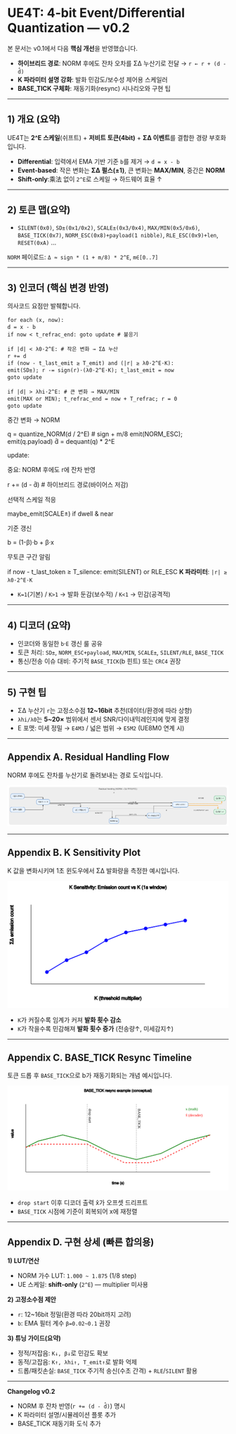 # UE4T: 4-bit Event/Differential Quantization — v0.2

본 문서는 v0.1에서 다음 **핵심 개선**을 반영했습니다.

- **하이브리드 경로**: NORM 후에도 잔차 오차를 ΣΔ 누산기로 전달 → `r ← r + (d - d̂)`
- **K 파라미터 설명 강화**: 발화 민감도/보수성 제어용 스케일러
- **BASE_TICK 구체화**: 재동기화(resync) 시나리오와 구현 팁

---

## 1) 개요 (요약)
UE4T는 **2^E 스케일**(쉬프트) + **저비트 토큰(4bit)** + **ΣΔ 이벤트**를 결합한 경량 부호화입니다.  
- **Differential**: 입력에서 EMA 기반 기준 `b`를 제거 → `d = x - b`  
- **Event-based**: 작은 변화는 **ΣΔ 펄스(±1)**, 큰 변화는 **MAX/MIN**, 중간은 **NORM**  
- **Shift-only**:乘法 없이 `2^E`로 스케일 → 하드웨어 효율 ↑

---

## 2) 토큰 맵(요약)
- `SILENT(0x0)`, `SD±(0x1/0x2)`, `SCALE±(0x3/0x4)`, `MAX/MIN(0x5/0x6)`,  
  `BASE_TICK(0x7)`, `NORM_ESC(0x8)+payload(1 nibble)`, `RLE_ESC(0x9)+len`, `RESET(0xA)` …

`NORM` 페이로드: `Δ ≈ sign * (1 + m/8) * 2^E`, `m∈[0..7]`

---

## 3) 인코더 (핵심 변경 반영)
의사코드 요점만 발췌합니다.

```
for each (x, now):
d = x - b
if now < t_refrac_end: goto update # 불응기

if |d| < λ0·2^E: # 작은 변화 → ΣΔ 누산
r += d
if (now - t_last_emit ≥ T_emit) and (|r| ≥ λ0·2^E·K):
emit(SD±); r -= sign(r)·(λ0·2^E·K); t_last_emit = now
goto update

if |d| > λhi·2^E: # 큰 변화 → MAX/MIN
emit(MAX or MIN); t_refrac_end = now + T_refrac; r = 0
goto update
```
중간 변화 → NORM

q = quantize_NORM(d / 2^E) # sign + m/8
emit(NORM_ESC); emit(q.payload)
d̂ = dequant(q) * 2^E

update:

중요: NORM 후에도 r에 잔차 반영

r += (d - d̂) # 하이브리드 경로(바이어스 저감)

선택적 스케일 적응

maybe_emit(SCALE±) if dwell & near

기준 갱신

b = (1-β)·b + β·x

무토큰 구간 알림

if now - t_last_token ≥ T_silence: emit(SILENT) or RLE_ESC
**K 파라미터**: `|r| ≥ λ0·2^E·K`  
- `K=1`(기본) / `K>1` → 발화 둔감(보수적) / `K<1` → 민감(공격적)

---

## 4) 디코더 (요약)
- 인코더와 동일한 `b`·`E` 갱신 룰 공유
- 토큰 처리: `SD±`, `NORM_ESC+payload`, `MAX/MIN`, `SCALE±`, `SILENT/RLE`, `BASE_TICK`
- 통신/전송 이슈 대비: 주기적 `BASE_TICK`(b 힌트) 또는 `CRC4` 권장

---

## 5) 구현 팁
- ΣΔ 누산기 `r`는 고정소수점 **12~16bit** 추천(데이터/환경에 따라 상향)  
- `λhi/λ0`는 **5~20×** 범위에서 센서 SNR/다이내믹레인지에 맞게 결정  
- E 포맷: 미세 정밀 → `E4M3` / 넓은 범위 → `E5M2` (UE8M0 연계 시)

---

## Appendix A. Residual Handling Flow
NORM 후에도 잔차를 누산기로 돌려보내는 경로 도식입니다.

![Residual Handling Flow](diagrams/appendix_A_flow.svg)

---

## Appendix B. K Sensitivity Plot
K 값을 변화시키며 1초 윈도우에서 ΣΔ 발화량을 측정한 예시입니다.

![K Sensitivity](diagrams/appendix_B_K_sensitivity.svg)

- `K`가 커질수록 임계가 커져 **발화 횟수 감소**  
- `K`가 작을수록 민감해져 **발화 횟수 증가** (전송량↑, 미세감지↑)

---

## Appendix C. BASE_TICK Resync Timeline
토큰 드롭 후 `BASE_TICK`으로 b가 재동기화되는 개념 예시입니다.

![BASE_TICK Resync](diagrams/appendix_C_BASE_TICK_resync.svg)

- `drop start` 이후 디코더 출력 x̂가 오프셋 드리프트  
- `BASE_TICK` 시점에 기준이 회복되어 x에 재정렬

---

## Appendix D. 구현 상세 (빠른 합의용)

**1) LUT/연산**
- NORM 가수 LUT: `1.000 ~ 1.875` (1/8 step)
- UE 스케일: **shift-only** (`2^E`) — multiplier 미사용

**2) 고정소수점 제안**
- `r`: 12~16bit 정밀(환경 따라 20bit까지 고려)
- `b`: EMA 필터 계수 `β=0.02~0.1` 권장

**3) 튜닝 가이드(요약)**
- 정적/저잡음: `K↓, β↓`로 민감도 확보
- 동적/고잡음: `K↑, λhi↑, T_emit↑`로 발화 억제
- 드롭/패킷손실: `BASE_TICK` 주기적 송신(수초 간격) + `RLE`/`SILENT` 활용

---

**Changelog v0.2**  
- NORM 후 잔차 반영(`r += (d - d̂)`) 명시
- K 파라미터 설명/시뮬레이션 플롯 추가
- BASE_TICK 재동기화 도식 추가
